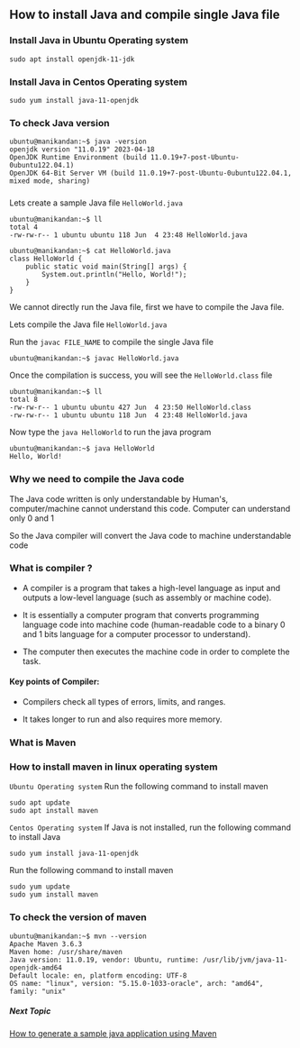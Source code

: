 ## How to install Java and compile single Java file

### Install Java in Ubuntu Operating system
```
sudo apt install openjdk-11-jdk
```

### Install Java in Centos Operating system
```
sudo yum install java-11-openjdk
```

### To check Java version
```
ubuntu@manikandan:~$ java -version
openjdk version "11.0.19" 2023-04-18
OpenJDK Runtime Environment (build 11.0.19+7-post-Ubuntu-0ubuntu122.04.1)
OpenJDK 64-Bit Server VM (build 11.0.19+7-post-Ubuntu-0ubuntu122.04.1, mixed mode, sharing)
```

### 
Lets create a sample Java file `HelloWorld.java`

```
ubuntu@manikandan:~$ ll
total 4
-rw-rw-r-- 1 ubuntu ubuntu 118 Jun  4 23:48 HelloWorld.java
```

```
ubuntu@manikandan:~$ cat HelloWorld.java 
class HelloWorld {
    public static void main(String[] args) {
        System.out.println("Hello, World!"); 
    }
}
```

We cannot directly run the Java file, first we have to compile the Java file.

Lets compile the Java file `HelloWorld.java`

Run the `javac FILE_NAME` to compile the single Java file
```
ubuntu@manikandan:~$ javac HelloWorld.java
```

Once the compilation is success, you will see the `HelloWorld.class` file
```
ubuntu@manikandan:~$ ll
total 8
-rw-rw-r-- 1 ubuntu ubuntu 427 Jun  4 23:50 HelloWorld.class
-rw-rw-r-- 1 ubuntu ubuntu 118 Jun  4 23:48 HelloWorld.java
```

Now type the `java HelloWorld` to run the java program 
```
ubuntu@manikandan:~$ java HelloWorld 
Hello, World!
```

### Why we need to compile the Java code
The Java code written is only understandable by Human's, computer/machine cannot understand this code. Computer can understand only 0 and 1

So the Java compiler will convert the Java code to machine understandable code

### What is compiler ?
* A compiler is a program that takes a high-level language as input and outputs a low-level language (such as assembly or machine code). 

* It is essentially a computer program that converts programming language code into machine code (human-readable code to a binary 0 and 1 bits language for a computer processor to understand).

* The computer then executes the machine code in order to complete the task.

#### Key points of Compiler:
* Compilers check all types of errors, limits, and ranges.

* It takes longer to run and also requires more memory.

### What is Maven

### How to install maven in linux operating system

`Ubuntu Operating system`
Run the following command to install maven
```
sudo apt update
sudo apt install maven
```

`Centos Operating system`
If Java is not installed, run the following command to install Java
```
sudo yum install java-11-openjdk
```

Run the following command to install maven
```
sudo yum update
sudo yum install maven
```

### To check the version of maven
```
ubuntu@manikandan:~$ mvn --version
Apache Maven 3.6.3
Maven home: /usr/share/maven
Java version: 11.0.19, vendor: Ubuntu, runtime: /usr/lib/jvm/java-11-openjdk-amd64
Default locale: en, platform encoding: UTF-8
OS name: "linux", version: "5.15.0-1033-oracle", arch: "amd64", family: "unix"
```

##### Next Topic
[How to generate a sample java application using Maven](/content/maven/tutorials/02-generate-a-sample-java-application-using-maven)